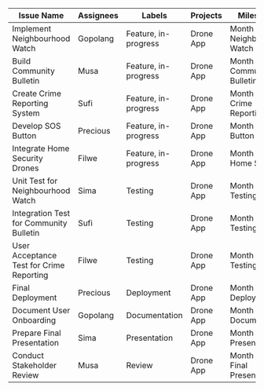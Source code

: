 | Issue Name                               | Assignees           | Labels               | Projects        | Milestones                     |
|------------------------------------------|---------------------|-------------------   |-----------------|--------------------------------|
| Implement Neighbourhood Watch            | Gopolang            | Feature, in-progress | Drone App       | Month 1 - Neighbourhood Watch  |
| Build Community Bulletin                 | Musa                | Feature, in-progress | Drone App       | Month 2 - Community Bulletin   |
| Create Crime Reporting System            | Sufi                | Feature, in-progress | Drone App       | Month 3 - Crime Reporting      |
| Develop SOS Button                       | Precious            | Feature, in-progress | Drone App       | Month 4 - SOS Button           |
| Integrate Home Security Drones           | Filwe               | Feature, in-progress | Drone App       | Month 5 - Home Security        |
| Unit Test for Neighbourhood Watch        | Sima                | Testing              | Drone App       | Month 6 - Testing              |
| Integration Test for Community Bulletin  | Sufi                | Testing              | Drone App       | Month 6 - Testing              | 
| User Acceptance Test for Crime Reporting | Filwe               | Testing              | Drone App       | Month 6 - Testing              |
| Final Deployment                         | Precious            | Deployment           | Drone App       | Month 7 - Deployment           |
| Document User Onboarding                 | Gopolang            | Documentation        | Drone App       | Month 8 - Documentation        |
| Prepare Final Presentation               | Sima                | Presentation         | Drone App       | Month 9 - Final Presentation  |
| Conduct Stakeholder Review               | Musa                | Review               | Drone App       | Month 19 - Final Presentation  |
